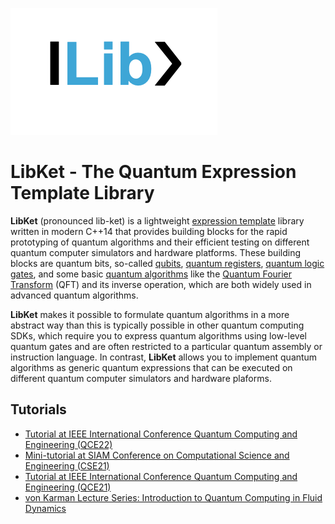![Image](content/ch-cse21/images/LibKet.png?raw=true)

# LibKet - The Quantum Expression Template Library

**LibKet** (pronounced lib-ket) is a lightweight [expression
template](https://en.wikipedia.org/wiki/Expression_templates) library
written in modern C++14 that provides building blocks for the rapid
prototyping of quantum algorithms and their efficient testing on
different quantum computer simulators and hardware platforms. These
building blocks are quantum bits, so-called
[qubits](https://en.wikipedia.org/wiki/Qubit), [quantum
registers](https://en.wikipedia.org/wiki/Quantum_register), [quantum
logic gates](https://en.wikipedia.org/wiki/Quantum_logic_gate), and
some basic [quantum
algorithms](https://en.wikipedia.org/wiki/Quantum_algorithm) like the
[Quantum Fourier
Transform](https://en.wikipedia.org/wiki/Quantum_Fourier_transform)
(QFT) and its inverse operation, which are both widely used in
advanced quantum algorithms.

**LibKet** makes it possible to formulate quantum algorithms in a more
abstract way than this is typically possible in other quantum
computing SDKs, which require you to express quantum algorithms using
low-level quantum gates and are often restricted to a particular
quantum assembly or instruction language. In contrast, **LibKet**
allows you to implement quantum algorithms as generic quantum
expressions that can be executed on different quantum computer
simulators and hardware plaforms.

## Tutorials

* [Tutorial at IEEE International Conference Quantum Computing and Engineering (QCE22)](content/ch-qce22/index.md)
* [Mini-tutorial at SIAM Conference on Computational Science and Engineering (CSE21)](content/ch-cse21/index.md)
* [Tutorial at IEEE International Conference Quantum Computing and Engineering (QCE21)](content/ch-qce21/index.md)
* [von Karman Lecture Series: Introduction to Quantum Computing in Fluid Dynamics](content/ch-vki22/index.md)

